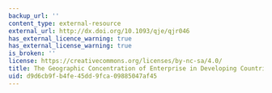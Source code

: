 ```yaml
---
backup_url: ''
content_type: external-resource
external_url: http://dx.doi.org/10.1093/qje/qjr046
has_external_licence_warning: true
has_external_license_warning: true
is_broken: ''
license: https://creativecommons.org/licenses/by-nc-sa/4.0/
title: The Geographic Concentration of Enterprise in Developing Countries
uid: d9d6cb9f-b4fe-45dd-9fca-09885047af45
---
```

